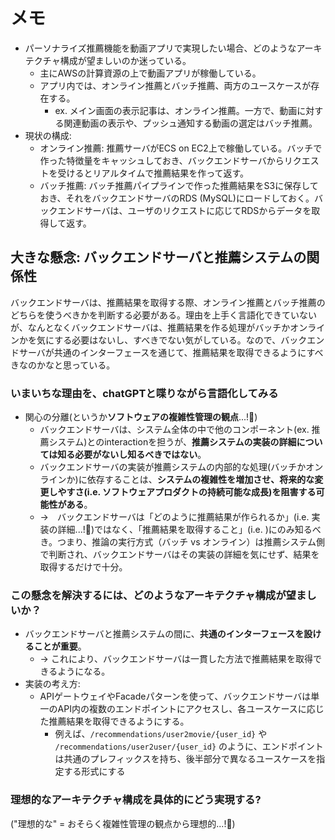 # メモ

- パーソナライズ推薦機能を動画アプリで実現したい場合、どのようなアーキテクチャ構成が望ましいのか迷っている。
  - 主にAWSの計算資源の上で動画アプリが稼働している。
  - アプリ内では、オンライン推薦とバッチ推薦、両方のユースケースが存在する。
    - ex. メイン画面の表示記事は、オンライン推薦。一方で、動画に対する関連動画の表示や、プッシュ通知する動画の選定はバッチ推薦。
- 現状の構成:
  - オンライン推薦: 推薦サーバがECS on EC2上で稼働している。バッチで作った特徴量をキャッシュしておき、バックエンドサーバからリクエストを受けるとリアルタイムで推薦結果を作って返す。
  - バッチ推薦: バッチ推薦パイプラインで作った推薦結果をS3に保存しておき、それをバックエンドサーバのRDS (MySQL)にロードしておく。バックエンドサーバは、ユーザのリクエストに応じてRDSからデータを取得して返す。

## 大きな懸念: バックエンドサーバと推薦システムの関係性

バックエンドサーバは、推薦結果を取得する際、オンライン推薦とバッチ推薦のどちらを使うべきかを判断する必要がある。理由を上手く言語化できていないが、なんとなくバックエンドサーバは、推薦結果を作る処理がバッチかオンラインかを気にする必要はないし、すべきでない気がしている。なので、バックエンドサーバが共通のインターフェースを通じて、推薦結果を取得できるようにすべきなのかなと思っている。

### いまいちな理由を、chatGPTと喋りながら言語化してみる

- 関心の分離(というか**ソフトウェアの複雑性管理の観点**...!:thinking:)
  - バックエンドサーバは、システム全体の中で他のコンポーネント(ex. 推薦システム)とのinteractionを担うが、**推薦システムの実装の詳細については知る必要がないし知るべきではない**。
  - バックエンドサーバの実装が推薦システムの内部的な処理(バッチかオンラインか)に依存することは、**システムの複雑性を増加させ、将来的な変更しやすさ(i.e. ソフトウェアプロダクトの持続可能な成長)を阻害する可能性がある**。
  - ->　バックエンドサーバは「どのように推薦結果が作られるか」(i.e. 実装の詳細...!:thinking:)ではなく、「推薦結果を取得すること」(i.e. )にのみ知るべき。つまり、推論の実行方式（バッチ vs オンライン）は推薦システム側で判断され、バックエンドサーバはその実装の詳細を気にせず、結果を取得するだけで十分。

### この懸念を解決するには、どのようなアーキテクチャ構成が望ましいか？

- バックエンドサーバと推薦システムの間に、**共通のインターフェースを設けることが重要**。
  - -> これにより、バックエンドサーバは一貫した方法で推薦結果を取得できるようになる。
- 実装の考え方:
  - APIゲートウェイやFacadeパターンを使って、バックエンドサーバは単一のAPI内の複数のエンドポイントにアクセスし、各ユースケースに応じた推薦結果を取得できるようにする。
    - 例えば、`/recommendations/user2movie/{user_id}` や `/recommendations/user2user/{user_id}` のように、エンドポイントは共通のプレフィックスを持ち、後半部分で異なるユースケースを指定する形式にする

### 理想的なアーキテクチャ構成を具体的にどう実現する?

("理想的な" = おそらく複雑性管理の観点から理想的...!:thinking:)
